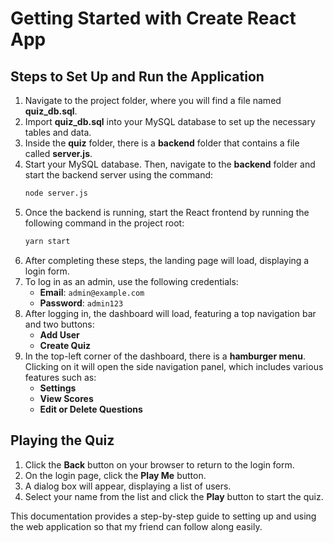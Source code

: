 # Getting Started with Create React App

## Steps to Set Up and Run the Application

1. Navigate to the project folder, where you will find a file named **quiz_db.sql**.
2. Import **quiz_db.sql** into your MySQL database to set up the necessary tables and data.
3. Inside the **quiz** folder, there is a **backend** folder that contains a file called **server.js**.
4. Start your MySQL database. Then, navigate to the **backend** folder and start the backend server using the command:
   ```sh
   node server.js
   ```
5. Once the backend is running, start the React frontend by running the following command in the project root:
   ```sh
   yarn start
   ```
6. After completing these steps, the landing page will load, displaying a login form.
7. To log in as an admin, use the following credentials:
   - **Email**: `admin@example.com`
   - **Password**: `admin123`
8. After logging in, the dashboard will load, featuring a top navigation bar and two buttons:
   - **Add User**
   - **Create Quiz**
9. In the top-left corner of the dashboard, there is a **hamburger menu**. Clicking on it will open the side navigation panel, which includes various features such as:
   - **Settings**
   - **View Scores**
   - **Edit or Delete Questions**

## Playing the Quiz

1. Click the **Back** button on your browser to return to the login form.
2. On the login page, click the **Play Me** button.
3. A dialog box will appear, displaying a list of users.
4. Select your name from the list and click the **Play** button to start the quiz.

This documentation provides a step-by-step guide to setting up and using the web application so that my friend can follow along easily.

